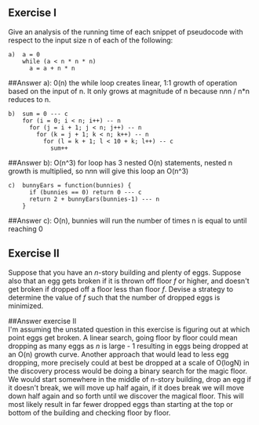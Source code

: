 ## Exercise I

Give an analysis of the running time of each snippet of
pseudocode with respect to the input size n of each of the following:

```
a)  a = 0
    while (a < n * n * n) 
      a = a + n * n
```
##Answer a): 
0(n) the while loop creates linear, 1:1 growth of operation based on the input of n. It only grows at magnitude of n because n*n*n / n*n reduces to n. 

```
b)  sum = 0 --- c
    for (i = 0; i < n; i++) -- n
      for (j = i + 1; j < n; j++) -- n
        for (k = j + 1; k < n; k++) -- n
          for (l = k + 1; l < 10 + k; l++) -- c
            sum++
```
##Answer b): 
O(n^3) for loop has 3 nested O(n) statements, nested n growth is multiplied, so n*n*n will give this loop an O(n^3)

```
c)  bunnyEars = function(bunnies) {
      if (bunnies == 0) return 0 --- c
      return 2 + bunnyEars(bunnies-1) --- n
    }
```
##Answer c): 
O(n), bunnies will run the number of times n is equal to until reaching 0 


## Exercise II

Suppose that you have an _n_-story building and plenty of eggs. Suppose also
that an egg gets broken if it is thrown off floor _f_ or higher, and doesn't get
broken if dropped off a floor less than floor _f_. Devise a strategy to
determine the value of _f_ such that the number of dropped eggs is minimized.

##Answer exercise II 
<br> I'm assuming the unstated question in this exercise is figuring out at which point eggs get broken. A linear search, going floor by floor could mean dropping as many eggs as _n_ is large - 1 resulting in eggs being dropped at an O(n) growth curve. Another approach that would lead to less egg dropping, more precisely could at best be dropped at a scale of O(logN) in the discovery process would be doing a binary search for the magic floor. We would start somewhere in the middle of n-story building, drop an egg if it doesn't break, we will move up half again, if it does break we will move down half again and so forth until we discover the magical floor. This will most likely result in far fewer dropped eggs than starting at the top or bottom of the building and checking floor by floor. 

